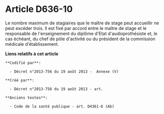 # Article D636-10

Le nombre maximum de stagiaires que le maître de stage peut accueillir ne peut excéder trois. Il est fixé par accord entre le
maître de stage et le responsable de l'enseignement du diplôme d'Etat d'audioprothésiste et, le cas échéant, du chef de pôle
d'activité ou du président de la commission médicale d'établissement.

**Liens relatifs à cet article**

	**Codifié par**:

	  - Décret n°2013-756 du 19 août 2013 -  Annexe (V)

	**Créé par**:

	  - Décret n°2013-756 du 19 août 2013 - art.

	**Anciens textes**:

	  - Code de la santé publique - art. D4361-6 (Ab)
